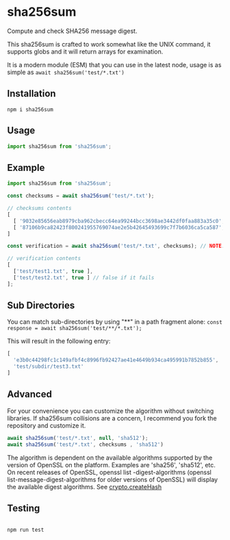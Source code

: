 # sha256sum
Compute and check SHA256 message digest.

This sha256sum is crafted to work somewhat like the UNIX command, it supports globs and it will return arrays for examination.

It is a modern module (ESM) that you can use in the latest node, usage is as simple as ```await sha256sum('test/*.txt')```

## Installation

```shell
npm i sha256sum
```

## Usage

```JavaScript
import sha256sum from 'sha256sum';
```

## Example

```JavaScript
import sha256sum from 'sha256sum';

const checksums = await sha256sum('test/*.txt');

// checksums contents
[
  [ '9032e85656eab8979cba962cbecc64ea99244bcc3698ae3442df0faa883a35c0', 'test/test1.txt' ],
  [ '87106b9ca82423f800241955769074ae2e5b42645493699c7f7b6036ca5ca587', 'test/test2.txt' ]
]

const verification = await sha256sum('test/*.txt', checksums); // NOTE: 2nd argument that contains previously sampled chacksums

// verification contents
[
  ['test/test1.txt', true ],
  ['test/test2.txt', true ] // false if it fails
];

```

## Sub Directories

You can match sub-directories by using "\*\*" in a path fragment alone: ```const response = await sha256sum('test/**/*.txt');```

This will result in the following entry:

```javascript
[
  'e3b0c44298fc1c149afbf4c8996fb92427ae41e4649b934ca495991b7852b855',
  'test/subdir/test3.txt'
]
```

## Advanced

For your convenience you can customize the algorithm without switching libraries.
If sha256sum collisions are a concern, I recommend you fork the repository and customize it.

```JavaScript
await sha256sum('test/*.txt', null, 'sha512');
await sha256sum('test/*.txt', checksums , 'sha512')
```

The algorithm is dependent on the available algorithms supported by the version of OpenSSL on the platform. Examples are 'sha256', 'sha512', etc. On recent releases of OpenSSL, openssl list -digest-algorithms (openssl list-message-digest-algorithms for older versions of OpenSSL) will display the available digest algorithms. See [crypto.createHash](https://nodejs.org/en/docs/)

## Testing

```shell

npm run test

```
